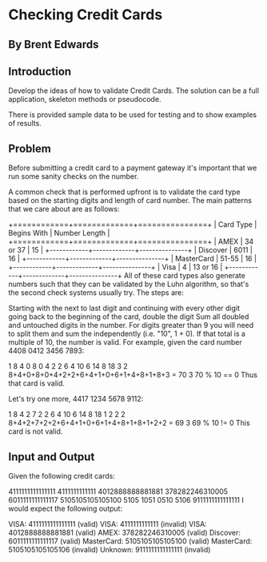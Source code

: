 # Checking Credit Cards

## By Brent Edwards

## Introduction

Develop the ideas of how to validate Credit Cards. The solution can be a full application, skeleton methods or pseudocode.

There is provided sample data to be used for testing and to show examples of results.

## Problem

Before submitting a credit card to a payment gateway it's important that we run some sanity checks on the number.

A common check that is performed upfront is to validate the card type based on the starting digits and length of card number. The main patterns that we care about are as follows:

+============+=============+===============+
| Card Type  | Begins With | Number Length |
+============+=============+===============+
| AMEX       | 34 or 37    | 15            |
+------------+-------------+---------------+
| Discover   | 6011        | 16            |
+------------+-------------+---------------+
| MasterCard | 51-55       | 16            |
+------------+-------------+---------------+
| Visa       | 4           | 13 or 16      |
+------------+-------------+---------------+
All of these card types also generate numbers such that they can be validated by the Luhn algorithm, so that's the second check systems usually try. The steps are:

Starting with the next to last digit and continuing with every other digit going back to the beginning of the card, double the digit
Sum all doubled and untouched digits in the number. For digits greater than 9 you will need to split them and sum the independently (i.e. "10", 1 + 0).
If that total is a multiple of 10, the number is valid.
For example, given the card number 4408 0412 3456 7893:

1 8 4 0 8 0 4 2 2 6 4 10 6 14 8 18 3
2 8+4+0+8+0+4+2+2+6+4+1+0+6+1+4+8+1+8+3 = 70
3 70 % 10 == 0
Thus that card is valid.

Let's try one more, 4417 1234 5678 9112:

1 8 4 2 7 2 2 6 4 10 6 14 8 18 1 2 2
2 8+4+2+7+2+2+6+4+1+0+6+1+4+8+1+8+1+2+2 = 69
3 69 % 10 != 0
This card is not valid.

## Input and Output

Given the following credit cards:

4111111111111111
4111111111111
4012888888881881
378282246310005
6011111111111117
5105105105105100
5105 1051 0510 5106
9111111111111111
I would expect the following output:

VISA: 4111111111111111       (valid)
VISA: 4111111111111          (invalid)
VISA: 4012888888881881       (valid)
AMEX: 378282246310005        (valid)
Discover: 6011111111111117   (valid)
MasterCard: 5105105105105100 (valid)
MasterCard: 5105105105105106 (invalid)
Unknown: 9111111111111111    (invalid)